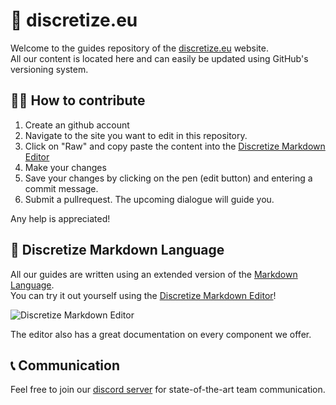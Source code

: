 # 🌌 discretize.eu

Welcome to the guides repository of the [discretize.eu](https://discretize.eu) website.    
All our content is located here and can easily be updated using GitHub's versioning system.

## 👨‍💻 How to contribute

1. Create an github account
2. Navigate to the site you want to edit in this repository. 
3. Click on "Raw" and copy paste the content into the [Discretize Markdown Editor](https://discretize.eu/editor)
4. Make your changes 
5. Save your changes by clicking on the pen (edit button) and entering a commit message.
6. Submit a pullrequest. The upcoming dialogue will guide you. 

Any help is appreciated!

## 📃 Discretize Markdown Language

All our guides are written using an extended version of the [Markdown Language](http://commonmark.org/).    
You can try it out yourself using the [Discretize Markdown Editor](https://discretize.eu/editor)!

![Discretize Markdown Editor](https://i.imgur.com/WIosPVH.png)

The editor also has a great documentation on every component we offer.


## 📞 Communication

Feel free to join our [discord server](https://discord.gg/7C4TBTu) for state-of-the-art team communication.
